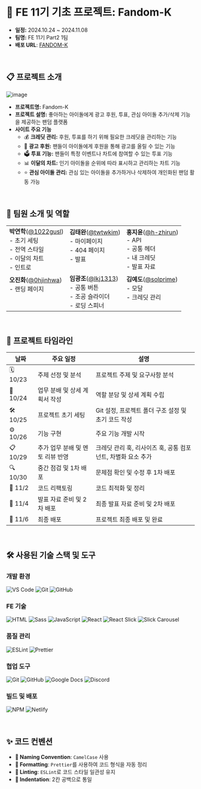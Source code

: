 # 💪 FE 11기 기초 프로젝트: Fandom-K
- **일정:** 2024.10.24 ~ 2024.11.08
- **팀명:** FE 11기 Part2 1팀
- **배포 URL**: [FANDOM-K](https://cute-horse-1ae8c6.netlify.app/)
  
<br>

## 📋 프로젝트 소개
![image](https://github.com/user-attachments/assets/2a64c7f3-1c98-4170-a713-ac8fab32764e)
- **프로젝트명:** Fandom-K
- **프로젝트 설명:** 좋아하는 아이돌에게 광고 후원, 투표, 관심 아이돌 추가/삭제 기능을 제공하는 팬덤 플랫폼
- **사이트 주요 기능**
  - 💰 **크레딧 관리:** 후원, 투표를 하기 위해 필요한 크레딧을 관리하는 기능
  - 📢 **광고 후원:** 팬들이 아이돌에게 후원을 통해 광고를 올릴 수 있는 기능
  - 🗳️ **투표 기능:** 팬들이 특정 이벤트나 차트에 참여할 수 있는 투표 기능
  - 📊 **이달의 차트:** 인기 아이돌을 순위에 따라 표시하고 관리하는 차트 기능
  - ⭐ **관심 아이돌 관리:** 관심 있는 아이돌을 추가하거나 삭제하여 개인화된 팬덤 활동 가능

<br>

## 👥 팀원 소개 및 역할
<table>
  <tr>
    <td>
     <strong>박연학</strong>(<a href="https://github.com/1022gusl">@1022gusl</a>)<br>
     - 초기 세팅<br> 
     - 전역 스타일<br> 
     - 이달의 차트<br> 
     - 인트로<br>
    </td>
    <td>
     <strong>김태완</strong>(<a href="https://github.com/twtwkim">@twtwkim</a>)<br>
     - 마이페이지<br> 
     - 404 페이지<br> 
     - 발표<br> 
     <br>
    </td>
    <td>
     <strong>홍지윤</strong>(<a href="https://github.com/h-zhirun">@h-zhirun</a>)<br>
     - API<br> 
     - 공통 헤더<br> 
     - 내 크레딧<br> 
     - 발표 자료<br> 
    </td>
  </tr>
  <tr>
    <td>
     <strong>오진화</strong>(<a href="https://github.com/0hjinhwa">@0hjinhwa</a>)<br>
     - 랜딩 페이지<br>
     <br>
     <br>
    </td>
    <td>
     <strong>임광조</strong>(<a href="https://github.com/lkj1313">@lkj1313</a>)<br>
     - 공통 버튼<br>
     - 조공 슬라이더<br>
     - 로딩 스피너<br>
    </td>
    <td>
    <strong>김예도</strong>(<a href="https://github.com/solprime">@solprime</a>)<br>
     - 모달<br>
     - 크레딧 관리<br>
     <br>
    </td>
  </tr>
</table>
<br>

## 📅 프로젝트 타임라인

| 날짜      | 주요 일정                      | 설명                                                             |
|-----------|--------------------------------|------------------------------------------------------------------|
| 🗓️ 10/23  | 주제 선정 및 분석               | 프로젝트 주제 및 요구사항 분석                                   |
| 📝 10/24  | 업무 분배 및 상세 계획서 작성   | 역할 분담 및 상세 계획 수립                                      |
| 🛠️ 10/25  | 프로젝트 초기 세팅              | Git 설정, 프로젝트 폴더 구조 설정 및 초기 코드 작성              |
| ⚙️ 10/26  | 기능 구현                      | 주요 기능 개발 시작                                              |
| 📋 10/29  | 추가 업무 분배 및 멘토 리뷰 반영| 크레딧 관리 훅, 리사이즈 훅, 공통 컴포넌트, 차별화 요소 추가     |
| 🔍 10/30  | 중간 점검 및 1차 배포           | 문제점 확인 및 수정 후 1차 배포                                  |
| 🔄 11/2   | 코드 리팩토링                   | 코드 최적화 및 정리                                              |
| 📑 11/4   | 발표 자료 준비 및 2차 배포      | 최종 발표 자료 준비 및 2차 배포                                  |
| 🚀 11/6   | 최종 배포                       | 프로젝트 최종 배포 및 완료                                       |

<br>

## 🛠 사용된 기술 스택 및 도구

### 개발 환경
![VS Code](https://img.shields.io/badge/VSCode-007ACC?style=flat-square&logo=visual-studio-code&logoColor=white) ![Git](https://img.shields.io/badge/Git-F05032?style=flat-square&logo=git&logoColor=white) ![GitHub](https://img.shields.io/badge/GitHub-181717?style=flat-square&logo=github&logoColor=white)

### FE 기술
![HTML](https://img.shields.io/badge/HTML5-E34F26?style=flat-square&logo=html5&logoColor=white) ![Sass](https://img.shields.io/badge/Sass-CC6699?style=flat-square&logo=sass&logoColor=white) ![JavaScript](https://img.shields.io/badge/JavaScript-F7DF1E?style=flat-square&logo=javascript&logoColor=black) ![React](https://img.shields.io/badge/React-61DAFB?style=flat-square&logo=react&logoColor=black) ![React Slick](https://img.shields.io/badge/React%20Slick-61DAFB?style=flat-square&logo=react&logoColor=black) ![Slick Carousel](https://img.shields.io/badge/Slick%20Carousel-FF4500?style=flat-square)

### 품질 관리 
![ESLint](https://img.shields.io/badge/ESLint-4B32C3?style=flat-square&logo=eslint&logoColor=white) ![Prettier](https://img.shields.io/badge/Prettier-F7B93E?style=flat-square&logo=prettier&logoColor=black)

### 협업 도구
![Git](https://img.shields.io/badge/Git-F05032?style=flat-square&logo=git&logoColor=white) ![GitHub](https://img.shields.io/badge/GitHub-181717?style=flat-square&logo=github&logoColor=white) ![Google Docs](https://img.shields.io/badge/Google%20Docs-4285F4?style=flat-square&logo=google%20docs&logoColor=white) ![Discord](https://img.shields.io/badge/Discord-5865F2?style=flat-square&logo=discord&logoColor=white)

### 빌드 및 배포
![NPM](https://img.shields.io/badge/NPM-CB3837?style=flat-square&logo=npm&logoColor=white) ![Netlify](https://img.shields.io/badge/Netlify-00C7B7?style=flat-square&logo=netlify&logoColor=white)

<br>

## ✨ 코드 컨벤션
- **🐫 Naming Convention**: `CamelCase` 사용
- **🌟 Formatting**: `Prettier`를 사용하여 코드 형식을 자동 정리
- **📏 Linting**: `ESLint`로 코드 스타일 일관성 유지
- **📏 Indentation**: 2칸 공백으로 통일

